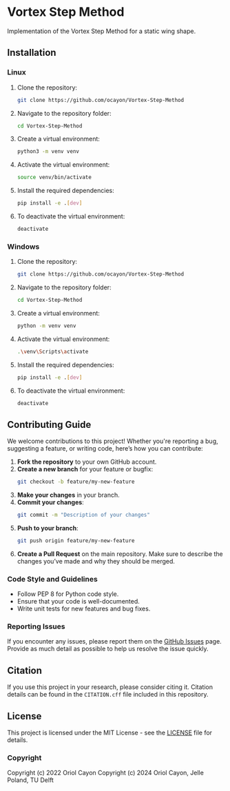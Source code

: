 # Vortex Step Method
Implementation of the Vortex Step Method for a static wing shape.

## Installation
### Linux
1. Clone the repository:
    ```bash
    git clone https://github.com/ocayon/Vortex-Step-Method
    ```

2. Navigate to the repository folder:
    ```bash
    cd Vortex-Step-Method
    ```

3. Create a virtual environment:
    ```bash
    python3 -m venv venv
    ```

4. Activate the virtual environment:
    ```bash
    source venv/bin/activate
    ```

5. Install the required dependencies:
    ```bash
    pip install -e .[dev]
    ```

6. To deactivate the virtual environment:
    ```bash
    deactivate
    ```

### Windows
1. Clone the repository:
    ```bash
    git clone https://github.com/ocayon/Vortex-Step-Method
    ```

2. Navigate to the repository folder:
    ```bash
    cd Vortex-Step-Method
    ```

3. Create a virtual environment:
    ```bash
    python -m venv venv
    ```

4. Activate the virtual environment:
    ```bash
    .\venv\Scripts\activate
    ```

5. Install the required dependencies:
    ```bash
    pip install -e .[dev]
    ```

6. To deactivate the virtual environment:
    ```bash
    deactivate
    ```

## Contributing Guide
We welcome contributions to this project! Whether you're reporting a bug, suggesting a feature, or writing code, here’s how you can contribute:

1. **Fork the repository** to your own GitHub account.
2. **Create a new branch** for your feature or bugfix:
    ```bash
    git checkout -b feature/my-new-feature
    ```
3. **Make your changes** in your branch.
4. **Commit your changes**:
    ```bash
    git commit -m "Description of your changes"
    ```
5. **Push to your branch**:
    ```bash
    git push origin feature/my-new-feature
    ```
6. **Create a Pull Request** on the main repository. Make sure to describe the changes you’ve made and why they should be merged.

### Code Style and Guidelines
- Follow PEP 8 for Python code style.
- Ensure that your code is well-documented.
- Write unit tests for new features and bug fixes.

### Reporting Issues
If you encounter any issues, please report them on the [GitHub Issues](https://github.com/ocayon/Vortex-Step-Method/issues) page. Provide as much detail as possible to help us resolve the issue quickly.

## Citation
If you use this project in your research, please consider citing it. Citation details can be found in the `CITATION.cff` file included in this repository.

## License
This project is licensed under the MIT License - see the [LICENSE](LICENSE) file for details.

### Copyright
Copyright (c) 2022 Oriol Cayon
Copyright (c) 2024 Oriol Cayon, Jelle Poland, TU Delft
